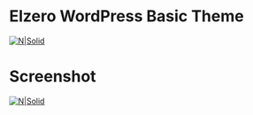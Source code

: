 # Elzero WordPress Basic Theme

[![N|Solid](https://scontent-cai1-1.xx.fbcdn.net/v/t1.0-9/17992292_10212526810623963_286353919297833869_n.jpg?oh=7e6fd97b89eb1356fe1841170123ffc1&oe=5A49D035)](https://goo.gl/B9jhma)

# Screenshot
[![N|Solid](https://preview.ibb.co/hYSjik/screencapture_localhost_Elzero_Web_School_index_php_blog_page_2_1506413060123.png)]()

